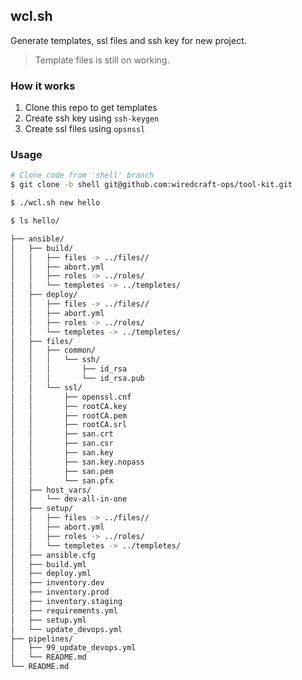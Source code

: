 ## wcl.sh

Generate templates, ssl files and ssh key for new project.

> Template files is still on working.


### How it works

1. Clone this repo to get templates
2. Create ssh key using `ssh-keygen`
3. Create ssl files using `opsnssl`

### Usage

```bash
# Clone code from 'shell' branch
$ git clone -b shell git@github.com:wiredcraft-ops/tool-kit.git
```

```bash
$ ./wcl.sh new hello

$ ls hello/

├── ansible/
│   ├── build/
│   │   ├── files -> ../files//
│   │   ├── abort.yml
│   │   ├── roles -> ../roles/
│   │   └── templetes -> ../templetes/
│   ├── deploy/
│   │   ├── files -> ../files//
│   │   ├── abort.yml
│   │   ├── roles -> ../roles/
│   │   └── templetes -> ../templetes/
│   ├── files/
│   │   ├── common/
│   │   │   └── ssh/
│   │   │       ├── id_rsa
│   │   │       └── id_rsa.pub
│   │   └── ssl/
│   │       ├── openssl.cnf
│   │       ├── rootCA.key
│   │       ├── rootCA.pem
│   │       ├── rootCA.srl
│   │       ├── san.crt
│   │       ├── san.csr
│   │       ├── san.key
│   │       ├── san.key.nopass
│   │       ├── san.pem
│   │       └── san.pfx
│   ├── host_vars/
│   │   └── dev-all-in-one
│   ├── setup/
│   │   ├── files -> ../files//
│   │   ├── abort.yml
│   │   ├── roles -> ../roles/
│   │   └── templetes -> ../templetes/
│   ├── ansible.cfg
│   ├── build.yml
│   ├── deploy.yml
│   ├── inventory.dev
│   ├── inventory.prod
│   ├── inventory.staging
│   ├── requirements.yml
│   ├── setup.yml
│   └── update_devops.yml
├── pipelines/
│   ├── 99_update_devops.yml
│   └── README.md
└── README.md
```
